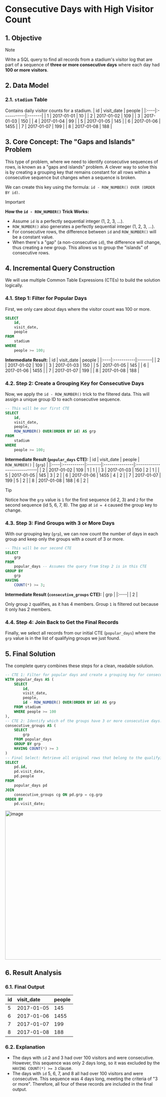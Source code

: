 # Consecutive Days with High Visitor Count

## 1. Objective
> [!NOTE]
> Write a SQL query to find all records from a stadium's visitor log that are part of a sequence of **three or more consecutive days** where each day had **100 or more visitors**.

## 2. Data Model

### 2.1. `stadium` Table
Contains daily visitor counts for a stadium.
| id  | visit_date | people |
|:----|:-----------|:-------|
| 1   | 2017-01-01 | 10     |
| 2   | 2017-01-02 | 109    |
| 3   | 2017-01-03 | 150    |
| 4   | 2017-01-04 | 99     |
| 5   | 2017-01-05 | 145    |
| 6   | 2017-01-06 | 1455   |
| 7   | 2017-01-07 | 199    |
| 8   | 2017-01-08 | 188    |

## 3. Core Concept: The "Gaps and Islands" Problem
This type of problem, where we need to identify consecutive sequences of rows, is known as a "gaps and islands" problem. A clever way to solve this is by creating a grouping key that remains constant for all rows within a consecutive sequence but changes when a sequence is broken.

We can create this key using the formula: `id - ROW_NUMBER() OVER (ORDER BY id)`.

> [!IMPORTANT]
> **How the `id - ROW_NUMBER()` Trick Works:**
> - Assume `id` is a perfectly sequential integer (1, 2, 3, ...).
> - `ROW_NUMBER()` also generates a perfectly sequential integer (1, 2, 3, ...).
> - For consecutive rows, the difference between `id` and `ROW_NUMBER()` will be a constant value.
> - When there's a "gap" (a non-consecutive `id`), the difference will change, thus creating a new group. This allows us to group the "islands" of consecutive rows.

## 4. Incremental Query Construction
We will use multiple Common Table Expressions (CTEs) to build the solution logically.

### 4.1. Step 1: Filter for Popular Days
First, we only care about days where the visitor count was 100 or more.

```sql
SELECT
    id,
    visit_date,
    people
FROM
    stadium
WHERE
    people >= 100;
```
**Intermediate Result:**
| id  | visit_date | people |
|:----|:-----------|:-------|
| 2   | 2017-01-02 | 109    |
| 3   | 2017-01-03 | 150    |
| 5   | 2017-01-05 | 145    |
| 6   | 2017-01-06 | 1455   |
| 7   | 2017-01-07 | 199    |
| 8   | 2017-01-08 | 188    |

### 4.2. Step 2: Create a Grouping Key for Consecutive Days
Now, we apply the `id - ROW_NUMBER()` trick to the filtered data. This will assign a unique group ID to each consecutive sequence.

```sql
-- This will be our first CTE
SELECT
    id,
    visit_date,
    people,
    ROW_NUMBER() OVER(ORDER BY id) AS grp
FROM
    stadium
WHERE
    people >= 100;
```
**Intermediate Result (`popular_days` CTE):**
| id  | visit_date | people | `ROW_NUMBER()` | (`grp`) |
|:----|:-----------|:-------|:---------------|:----------------------------|
| 2   | 2017-01-02 | 109    | 1              | 1                           |
| 3   | 2017-01-03 | 150    | 2              | 1                           |
| 5   | 2017-01-05 | 145    | 3              | 2                           |
| 6   | 2017-01-06 | 1455   | 4              | 2                           |
| 7   | 2017-01-07 | 199    | 5              | 2                           |
| 8   | 2017-01-08 | 188    | 6              | 2                           |

> [!TIP]
> Notice how the `grp` value is `1` for the first sequence (id 2, 3) and `2` for the second sequence (id 5, 6, 7, 8). The gap at `id = 4` caused the group key to change.

### 4.3. Step 3: Find Groups with 3 or More Days
With our grouping key (`grp`), we can now count the number of days in each group and keep only the groups with a count of 3 or more.

```sql
-- This will be our second CTE
SELECT
    grp
FROM
    popular_days -- Assumes the query from Step 2 is in this CTE
GROUP BY
    grp
HAVING
    COUNT(*) >= 3;
```
**Intermediate Result (`consecutive_groups` CTE):**
| grp |
|:----|
| 2   |

Only group `2` qualifies, as it has 4 members. Group `1` is filtered out because it only has 2 members.

### 4.4. Step 4: Join Back to Get the Final Records
Finally, we select all records from our initial CTE (`popular_days`) where the `grp` value is in the list of qualifying groups we just found.

## 5. Final Solution
The complete query combines these steps for a clean, readable solution.
```sql
-- CTE 1: Filter for popular days and create a grouping key for consecutive sequences.
WITH popular_days AS (
    SELECT
        id,
        visit_date,
        people,
        id - ROW_NUMBER() OVER(ORDER BY id) AS grp
    FROM stadium
    WHERE people >= 100
),
-- CTE 2: Identify which of the groups have 3 or more consecutive days.
consecutive_groups AS (
    SELECT
        grp
    FROM popular_days
    GROUP BY grp
    HAVING COUNT(*) >= 3
)
-- Final Select: Retrieve all original rows that belong to the qualifying groups.
SELECT
    pd.id,
    pd.visit_date,
    pd.people
FROM
    popular_days pd
JOIN
    consecutive_groups cg ON pd.grp = cg.grp
ORDER BY
    pd.visit_date;
```
<img width="835" height="481" alt="image" src="https://github.com/user-attachments/assets/2a81304e-6dcf-4639-af58-0517aefa27d5" />

## 6. Result Analysis

### 6.1. Final Output
| id  | visit_date | people |
|:----|:-----------|:-------|
| 5   | 2017-01-05 | 145    |
| 6   | 2017-01-06 | 1455   |
| 7   | 2017-01-07 | 199    |
| 8   | 2017-01-08 | 188    |

### 6.2. Explanation
*   The days with `id` 2 and 3 had over 100 visitors and were consecutive. However, this sequence was only 2 days long, so it was excluded by the `HAVING COUNT(*) >= 3` clause.
*   The days with `id` 5, 6, 7, and 8 all had over 100 visitors and were consecutive. This sequence was 4 days long, meeting the criteria of "3 or more". Therefore, all four of these records are included in the final output.




